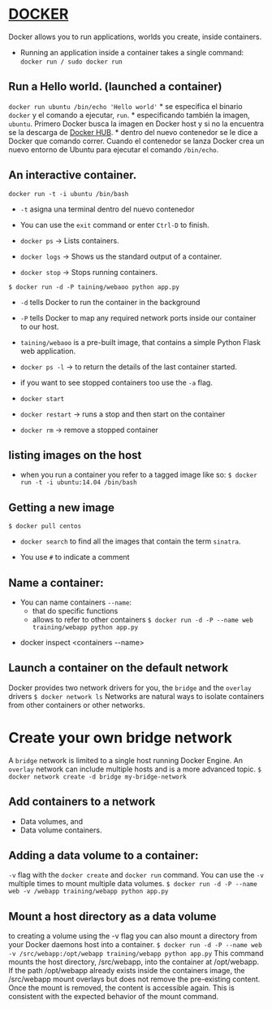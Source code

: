 # [DOCKER](https://docs.docker.com/engine/userguide/containers/dockervolumes/)

Docker allows you to run applications, worlds you create, inside containers.

- Running an application inside a container takes a single command:
`docker run / sudo docker run`

## Run a Hello world. (launched a container)
`docker run ubuntu /bin/echo 'Hello world'`
	* se especifica el binario `docker` y el comando a ejecutar, `run`.
	* especificando también la imagen, `ubuntu`. Primero Docker busca la imagen en Docker host y si no la encuentra se la descarga de [Docker HUB](https://hub.docker.com/).
	* dentro del nuevo contenedor se le dice a Docker que comando correr. Cuando el contenedor se lanza Docker crea un nuevo entorno de Ubuntu para ejecutar el comando `/bin/echo`.

## An interactive container.
`docker run -t -i ubuntu /bin/bash`
  * `-t` asigna una terminal dentro del nuevo contenedor

* You can use the `exit` command or enter `Ctrl-D` to finish.
* `docker ps` -> Lists containers.
* `docker logs` -> Shows us the standard output of a container.
* `docker stop` -> Stops running containers.

`$ docker run -d -P taining/webaoo python app.py`
  * `-d` tells Docker to run the container in the background
  * `-P` tells Docker to map any required network ports inside our container to our host.
  * `taining/webaoo` is a pre-built image, that contains a simple Python Flask web application.

* `docker ps -l` -> to return the details of the last container started.
* if you want to see stopped containers too use the `-a` flag.

* `docker start` <container name>
* `docker restart` -> runs a stop and then start on the container
* `docker rm` -> remove a stopped container

## listing images on the host
* when you run a container you refer to a tagged image like so:
`$ docker run -t -i ubuntu:14.04 /bin/bash`

## Getting a new image
`$ docker pull centos`
* `docker search` to find all the images that contain the term `sinatra`.

* You use `#` to indicate a comment

## Name a container:
+ You can name containers `--name`:
  + that do specific functions
  + allows to refer to other containers
`$ docker run -d -P --name web training/webapp python app.py`
* docker inspect <containers --name>

## Launch a container on the default network
Docker provides two network drivers for you, the `bridge` and the `overlay` drivers
`$ docker network ls`
Networks are natural ways to isolate containers from other containers or other networks.
# Create your own bridge network
A `bridge` network is limited to a single host running Docker Engine.
An `overlay` network can include multiple hosts and is a more advanced topic.
`$ docker network create -d bridge my-bridge-network`
## Add containers to a network
* Data volumes, and
* Data volume containers.
## Adding a data volume to a container:
`-v` flag with the `docker create` and `docker run` command. You can use the `-v` multiple times to mount multiple data volumes.
`$ docker run -d -P --name web -v /webapp training/webapp python app.py`
## Mount a host directory as a data volume
to creating a volume using the -v flag you can also mount a directory from your Docker daemons host into a container.
`$ docker run -d -P --name web -v /src/webapp:/opt/webapp training/webapp python app.py`
This command mounts the host directory, /src/webapp, into the container at /opt/webapp. If the path /opt/webapp already exists inside the containers image, the /src/webapp mount overlays but does not remove the pre-existing content. Once the mount is removed, the content is accessible again. This is consistent with the expected behavior of the mount command.
